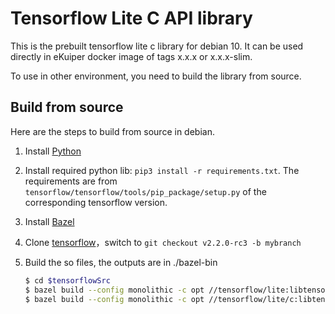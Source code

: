 # Tensorflow Lite C API library

This is the prebuilt tensorflow lite c library for debian 10. It can be used directly in eKuiper docker image of tags x.x.x or x.x.x-slim.

To use in other environment, you need to build the library from source.

## Build from source

Here are the steps to build from source in debian. 

1. Install [Python](https://www.tensorflow.org/install/pip#1.-install-the-python-development-environment-on-your-system)

2. Install required python lib: `pip3 install -r requirements.txt`. The requirements are from `tensorflow/tensorflow/tools/pip_package/setup.py` of the corresponding tensorflow version.

3. Install [Bazel](https://docs.bazel.build/versions/4.0.0/install-ubuntu.html)

4. Clone [tensorflow](https://github.com/tensorflow/tensorflow)，switch to `git checkout v2.2.0-rc3 -b mybranch`

5. Build the so files, the outputs are in ./bazel-bin

   ```bash
   $ cd $tensorflowSrc
   $ bazel build --config monolithic -c opt //tensorflow/lite:libtensorflowlite.so
   $ bazel build --config monolithic -c opt //tensorflow/lite/c:libtensorflowlite_c.so
   ```
